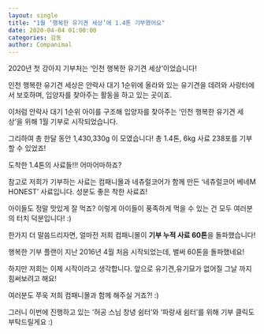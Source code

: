 ```yaml
---
layout: single
title: "1월 ‘행복한 유기견 세상’에 1.4톤 기부했어요"
date: 2020-04-04 01:00:00
categories: 감동
author: Companimal
---
```


2020년 첫 강아지 기부처는 ‘인천 행복한 유기견 세상’이었습니다!

인천 행복한 유기견 세상은 안락사 대기 1순위에 올라와 있는 유기견을 데려와 사랑터에서 보호하며, 입양자를 찾아주는 활동을 하고 있는 곳이죠.

이처럼 안락사 대기 1순위 아이를 구조해 입양자를 찾아주는 ‘인천 행복한 유기견 세상’을 위해 1월 기부로 시작되었습니다.

그리하여 총 한달 동안 1,430,330g 이 모였습니다! 총 1.4톤, 6kg 사료 238포를 기부할 수 있었죠!

도착한 1.4톤의 사료들!!! 어마어마하죠?

참고로 저희가 기부하는 사료는 컴패니몰과 네츄럴코어가 함께 만든 ‘네츄럴코어 베네M HONEST’ 사료입니다. 성분도 좋은 착한 사료죠!

아이들도 정말 맛있게 잘 먹죠? 이렇게 아이들이 풍족하게 먹을 수 있는 건 모두 여러분의 터치 덕분입니다! :)

한가지 더 말씀드리자면, 얼마전 저희 컴패니몰이 **기부 누적 사료 60톤**을 돌파했습니다!

행복한 기부 플랜이 지난 2016년 4월 처음 시작되었는데, 벌써 60톤을 돌파했네요!

하지만 저희는 이제 시작이라고 생각합니다. 앞으로 유기견,유기묘가 없어질 그날 까지 힘써보려고 해요!

여러분도 쭈욱 저희 컴패니몰과 함께 해주실 거죠?! :)

그러니 이번에 진행하고 있는 ‘허공 스님 창녕 쉼터’와 ‘파랑새 쉼터’를 위해 기부 클릭도 부탁드릴게요 :)
